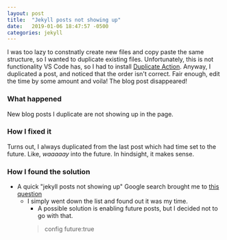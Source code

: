 ```yaml
---
layout: post
title:  "Jekyll posts not showing up"
date:   2019-01-06 18:47:57 -0500
categories: jekyll
---
```

I was too lazy to constnatly create new files and copy paste the same structure, so I wanted to duplicate existing files. Unfortunately, this is not functionality VS Code has, so I had to install [Duplicate Action](https://marketplace.visualstudio.com/items?itemName=mrmlnc.vscode-duplicate). Anyway, I duplicated a post, and noticed that the order isn't correct. Fair enough, edit the time by some amount and voila! The blog post disappeared!

### What happened

New blog posts I duplicate are not showing up in the page.

### How I fixed it

Turns out, I always duplicated from the last post which had time set to the future. Like, *waaaaay* into the future. In hindsight, it makes sense. 

### How I found the solution

- A quick "jekyll posts not showing up" Google search brought me to [this question](https://stackoverflow.com/questions/30625044/jekyll-post-not-generated)
    - I simply went down the list and found out it was my time.
        - A possible solution is enabling future posts, but I decided not to go with that.
        > config future:true